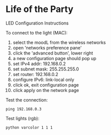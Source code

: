 Life of the Party
=================

LED Configuration Instructions

To connect to the light (MAC):
1. select the moodL from the wireless networks
2. open 'networks preference pane'
3. click the 'advanced button', lower right
4. a new configuration page should pop up
5. set IPv4 addr: 192.168.0.2
6. set subnet mask: 255.255.255.0
7. set router: 192.168.0.2
8. configure IPv6: link-local only
9. click ok, exit configuration page
10. click apply on the network page

Test the connection:

    ping 192.168.0.3

Test lights (rgb):

    python varcolor 1 1 1
